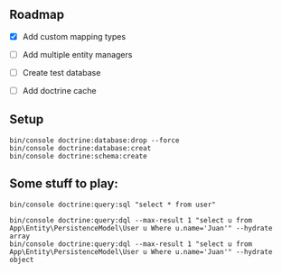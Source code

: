 ## Roadmap

- [x] Add custom mapping types
- [ ] Add multiple entity managers
- [ ] Create test database
- [ ] Add doctrine cache


## Setup
```
bin/console doctrine:database:drop --force
bin/console doctrine:database:creat
bin/console doctrine:schema:create
```



## Some stuff to play:
```
bin/console doctrine:query:sql "select * from user"

bin/console doctrine:query:dql --max-result 1 "select u from App\Entity\PersistenceModel\User u Where u.name='Juan'" --hydrate array
bin/console doctrine:query:dql --max-result 1 "select u from App\Entity\PersistenceModel\User u Where u.name='Juan'" --hydrate object
```


